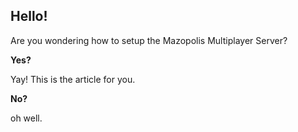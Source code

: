 ## Hello!
Are you wondering how to setup the Mazopolis Multiplayer Server?

**Yes?**

Yay! This is the article for you.

**No?**

oh well.
